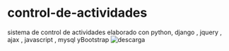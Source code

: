# control-de-actividades
sistema de control de actividades elaborado con python, django , jquery , ajax , javascript , mysql  yBootstrap
![descarga](https://user-images.githubusercontent.com/49767887/165641186-b7828ce7-1ec7-4d3a-b11f-24c55b1ac83a.jpg)
